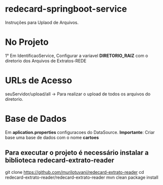 # redecard-springboot-service

Instruções para Uplaod de Arquivos.


<h1>No Projeto</h1>
1°  Em IdentificaoService, Configurar a variavel  <b>DIRETORIO_RAIZ</b> com o diretorio dos Arquivos de Extratos-REDE


<h1>URLs de Acesso</h1>

seuServidor/upload/all    -> Para realizar o upload de todos os arquivos do diretorio.

<h1>Base de Dados</h1>
Em <b>aplication.properties </b> configuracoes do DataSource.
<b>Importante</b>: Criar base uma base de dados com o nome <b>cartoes</b>

<h2>Para executar o projeto é necessário instalar a biblioteca redecard-extrato-reader</h2>

git clone https://github.com/murilotuvani/redecard-extrato-reader
cd redecard-extrato-reader/redecard-extrato-reader
mvn clean package install